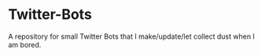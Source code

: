 # Twitter-Bots

A repository for small Twitter Bots that I make/update/let collect dust when I am bored. 
